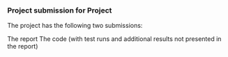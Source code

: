### Project submission for Project

The project has the following two submissions:

The report
The code (with test runs and additional results not presented in the report)
